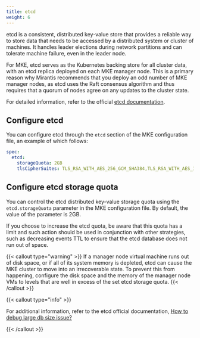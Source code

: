 ```yaml
---
title: etcd
weight: 6
---
```


etcd is a consistent, distributed key-value store that provides a reliable way to store data that needs to be accessed by a distributed system or cluster of machines. It handles leader elections during network partitions and can tolerate machine failure, even in the leader node.

For MKE, etcd serves as the Kubernetes backing store for all cluster data, with an etcd replica deployed on each MKE manager node. This is a primary reason why Mirantis recommends that you deploy an odd number of MKE manager nodes, as etcd uses the Raft consensus algorithm and thus requires that a quorum of nodes agree on any updates to the cluster state.

For detailed information, refer to the official [etcd documentation](https://etcd.io/docs/).

## Configure etcd

You can configure etcd through the `etcd` section of the MKE configuration file, an example of which follows:

```yaml
spec:
  etcd:
    storageQuota: 2GB
    tlsCipherSuites: TLS_RSA_WITH_AES_256_GCM_SHA384,TLS_RSA_WITH_AES_128_GCM_SHA256
```

## Configure etcd storage quota

You can control the etcd distributed key-value storage quota using the `etcd.storageQuota` parameter in the MKE configuration file. By default, the value of the parameter is 2GB.

If you choose to increase the etcd quota, be aware that this quota has a limit and such action should be used in conjunction with other strategies, such as decreasing events TTL to ensure that the etcd database does not run out of space.

{{< callout type="warning" >}} If a manager node virtual machine runs out of disk space, or if all of its system memory is depleted, etcd can cause the MKE cluster to move into an irrecoverable state. To prevent this from happening, configure the disk space and the memory of the manager node VMs to levels that are well in excess of the set etcd storage quota. {{< /callout >}}

{{< callout type="info" >}}

For additional information, refer to the etcd official documentation, [How to debug large db size issue?](https://etcd.io/blog/2023/how_to_debug_large_db_size_issue/)

{{< /callout >}}

